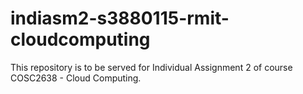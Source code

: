 # indiasm2-s3880115-rmit-cloudcomputing
This repository is to be served for Individual Assignment 2 of course COSC2638 - Cloud Computing. 
